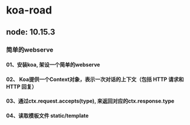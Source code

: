 # koa-road

## node: 10.15.3

### 简单的webserve
#### 01、安装koa, 架设一个简单的webserve

#### 02、 Koa提供一个Context对象，表示一次对话的上下文（包括 HTTP 请求和 HTTP 回复）

#### 03、通过ctx.request.accepts(type), 来返回对应的ctx.response.type

#### 04、读取模板文件 static/template

